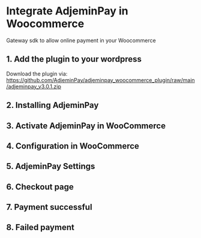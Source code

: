 # Integrate AdjeminPay in Woocommerce

Gateway sdk to allow online payment in your Woocommerce

## 1. Add the plugin to your wordpress

Download the plugin via: https://github.com/AdjeminPay/adjeminpay_woocommerce_plugin/raw/main/adjeminpay_v3.0.1.zip

## 2. Installing AdjeminPay
## 3. Activate AdjeminPay in WooCommerce
## 4. Configuration in WooCommerce
## 5. AdjeminPay Settings
## 6. Checkout page
## 7. Payment successful
## 8. Failed payment
